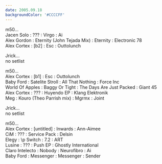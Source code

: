 ```yaml
---
date: 2005.09.18
backgroundColor: '#CCCCFF'
---
```


m50...  
Jacen Solo : ??? : Virgo : Ai  
Alex Gordon : Eternity (John Tejada Mix) : Eternity : Electronic 78  
Alex Cortex : \[b2\] : Esc : Outtolunch

Jrick...  
no setlist

m50...  
Alex Cortex : \[b1\] : Esc : Outtolunch  
Baby Ford : Satelite Stroll : All That Nothing : Force Inc  
World Of Apples : Baggy Or Tight : The Days Are Just Packed : Giant 45  
Alex Cortex : ??? : Huyendo EP : Klang Elektronik  
Meg : Kouro (Theo Parrish mix) : Mgrmx : Joint

Jrick...  
no setlist

m50...  
Alex Cortex : \[untitled\] : Inwards : Ann-Aimee  
CiM : ??? : Service Pack : Delsin  
Elegy : \\p Switch : 7.2 : ART  
Lusine : ??? : Push EP : Ghostly International  
Claro Intelecto : Nobody : Neurofibro : Ai  
Baby Ford : Messenger : Messenger : Sender